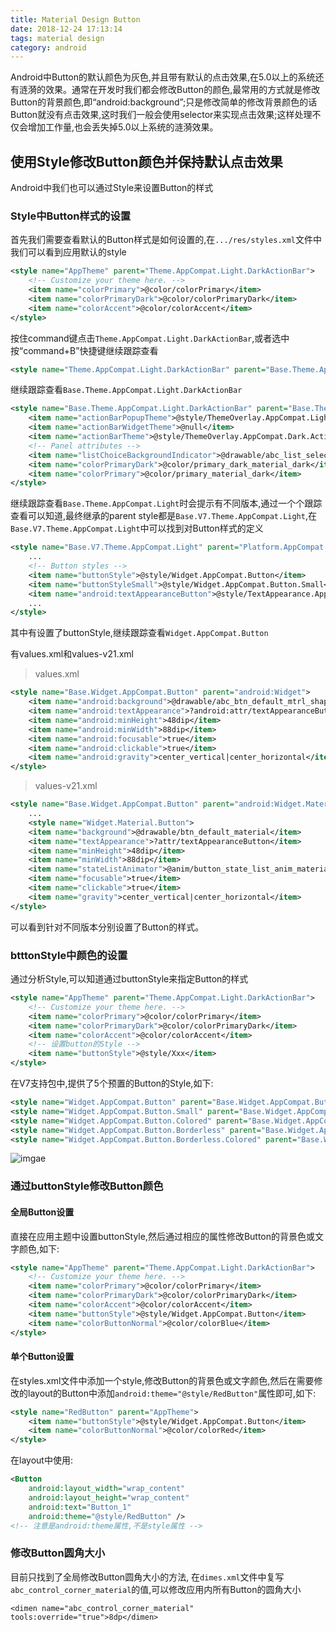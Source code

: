 ```yaml
---
title: Material Design Button
date: 2018-12-24 17:13:14
tags: material design
category: android
---
```


Android中Button的默认颜色为灰色,并且带有默认的点击效果,在5.0以上的系统还有涟漪的效果。通常在开发时我们都会修改Button的颜色,最常用的方式就是修改Button的背景颜色,即“android:background”;只是修改简单的修改背景颜色的话Button就没有点击效果,这时我们一般会使用selector来实现点击效果;这样处理不仅会增加工作量,也会丢失掉5.0以上系统的涟漪效果。

## 使用Style修改Button颜色并保持默认点击效果

Android中我们也可以通过Style来设置Button的样式

### Style中Button样式的设置 

首先我们需要查看默认的Button样式是如何设置的,在`.../res/styles.xml`文件中我们可以看到应用默认的style

```xml
<style name="AppTheme" parent="Theme.AppCompat.Light.DarkActionBar"> 
	<!-- Customize your theme here. --> 
	<item name="colorPrimary">@color/colorPrimary</item> 
	<item name="colorPrimaryDark">@color/colorPrimaryDark</item> 
	<item name="colorAccent">@color/colorAccent</item> 
</style>
```

按住command键点击`Theme.AppCompat.Light.DarkActionBar`,或者选中按“command+B”快捷键继续跟踪查看

```xml
<style name="Theme.AppCompat.Light.DarkActionBar" parent="Base.Theme.AppCompat.Light.DarkActionBar"/> 
```

继续跟踪查看`Base.Theme.AppCompat.Light.DarkActionBar`

```xml
<style name="Base.Theme.AppCompat.Light.DarkActionBar" parent="Base.Theme.AppCompat.Light"> 
	<item name="actionBarPopupTheme">@style/ThemeOverlay.AppCompat.Light</item> 
	<item name="actionBarWidgetTheme">@null</item> 
	<item name="actionBarTheme">@style/ThemeOverlay.AppCompat.Dark.ActionBar</item> 
	<!-- Panel attributes --> 
	<item name="listChoiceBackgroundIndicator">@drawable/abc_list_selector_holo_dark</item> 
	<item name="colorPrimaryDark">@color/primary_dark_material_dark</item> 
	<item name="colorPrimary">@color/primary_material_dark</item> 
</style> 
```

继续跟踪查看`Base.Theme.AppCompat.Light`时会提示有不同版本,通过一个个跟踪查看可以知道,最终继承的parent style都是`Base.V7.Theme.AppCompat.Light`,在`Base.V7.Theme.AppCompat.Light`中可以找到对Button样式的定义

```xml
<style name="Base.V7.Theme.AppCompat.Light" parent="Platform.AppCompat.Light"> 
	... 
	<!-- Button styles --> 
	<item name="buttonStyle">@style/Widget.AppCompat.Button</item> 
	<item name="buttonStyleSmall">@style/Widget.AppCompat.Button.Small</item> 
	<item name="android:textAppearanceButton">@style/TextAppearance.AppCompat.Widget.Button</item> 
	... 
</style> 
```

其中有设置了buttonStyle,继续跟踪查看`Widget.AppCompat.Button`

有values.xml和values-v21.xml

> values.xml

```xml
<style name="Base.Widget.AppCompat.Button" parent="android:Widget">
	<item name="android:background">@drawable/abc_btn_default_mtrl_shape</item>
	<item name="android:textAppearance">?android:attr/textAppearanceButton</item> 
	<item name="android:minHeight">48dip</item> 
	<item name="android:minWidth">88dip</item> 
	<item name="android:focusable">true</item> 
	<item name="android:clickable">true</item> 
	<item name="android:gravity">center_vertical|center_horizontal</item> 
</style> 
```

> values-v21.xml

```xml
<style name="Base.Widget.AppCompat.Button" parent="android:Widget.Material.Button"/> 
	... 
	<style name="Widget.Material.Button"> 
	<item name="background">@drawable/btn_default_material</item> 
	<item name="textAppearance">?attr/textAppearanceButton</item> 
	<item name="minHeight">48dip</item> 
	<item name="minWidth">88dip</item> 
	<item name="stateListAnimator">@anim/button_state_list_anim_material</item> 
	<item name="focusable">true</item> 
	<item name="clickable">true</item> 
	<item name="gravity">center_vertical|center_horizontal</item> 
</style> 
```

可以看到针对不同版本分别设置了Button的样式。 

### btttonStyle中颜色的设置 

通过分析Style,可以知道通过buttonStyle来指定Button的样式

```xml
<style name="AppTheme" parent="Theme.AppCompat.Light.DarkActionBar"> 
	<!-- Customize your theme here. --> 
	<item name="colorPrimary">@color/colorPrimary</item> 
	<item name="colorPrimaryDark">@color/colorPrimaryDark</item> 
	<item name="colorAccent">@color/colorAccent</item> 
	<!-- 设置button的Style --> 
	<item name="buttonStyle">@style/Xxx</item> 
</style> 
```

在V7支持包中,提供了5个预置的Button的Style,如下:

```xml
<style name="Widget.AppCompat.Button" parent="Base.Widget.AppCompat.Button"/> 
<style name="Widget.AppCompat.Button.Small" parent="Base.Widget.AppCompat.Button.Small"/> 
<style name="Widget.AppCompat.Button.Colored" parent="Base.Widget.AppCompat.Button.Colored"/> 
<style name="Widget.AppCompat.Button.Borderless" parent="Base.Widget.AppCompat.Button.Borderless"/> 
<style name="Widget.AppCompat.Button.Borderless.Colored" parent="Base.Widget.AppCompat.Button.Borderless.Colored"/> 

```
![imgae](image.jpeg)

### 通过buttonStyle修改Button颜色

#### 全局Button设置

直接在应用主题中设置buttonStyle,然后通过相应的属性修改Button的背景色或文字颜色,如下:

```xml
<style name="AppTheme" parent="Theme.AppCompat.Light.DarkActionBar"> 
	<!-- Customize your theme here. --> 
	<item name="colorPrimary">@color/colorPrimary</item> 
	<item name="colorPrimaryDark">@color/colorPrimaryDark</item> 
	<item name="colorAccent">@color/colorAccent</item> 
	<item name="buttonStyle">@style/Widget.AppCompat.Button</item> 
	<item name="colorButtonNormal">@color/colorBlue</item> 
</style> 
```

#### 单个Button设置

在styles.xml文件中添加一个style,修改Button的背景色或文字颜色,然后在需要修改的layout的Button中添加`android:theme="@style/RedButton"`属性即可,如下:

```xml
<style name="RedButton" parent="AppTheme"> 
	<item name="buttonStyle">@style/Widget.AppCompat.Button</item> 
	<item name="colorButtonNormal">@color/colorRed</item> 
</style> 
```

在layout中使用:

```xml
<Button 
	android:layout_width="wrap_content" 
	android:layout_height="wrap_content" 
	android:text="Button_1" 
	android:theme="@style/RedButton" /> 
<!-- 注意是android:theme属性,不是style属性 --> 
```

### 修改Button圆角大小 

目前只找到了全局修改Button圆角大小的方法,
在`dimes.xml`文件中复写`abc_control_corner_material`的值,可以修改应用内所有Button的圆角大小

```
<dimen name="abc_control_corner_material" tools:override="true">8dp</dimen> 
```
